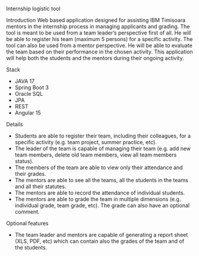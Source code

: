 Internship logistic tool

Introduction
Web based application designed for assisting IBM Timisoara mentors in the internship process in managing applicants and grading.
The tool is meant to be used from a team leader’s perspective first of all. He will be able to register his team (maximum 5 persons) for a specific activity. 
The tool can also be used from a mentor perspective. He will be able to evaluate the team based on their performance in the chosen activity.
This application will help both the students and the mentors during their ongoing activity.

Stack
-	JAVA 17
-	Spring Boot 3
-	Oracle SQL
-	JPA
-	REST
-	Angular 15

Details
-	Students are able to register their team, including their colleagues, for a specific activity (e.g. team project, summer practice, etc).
-	The leader of the team is capable of managing their team (e.g. add new team members, delete old team members, view all team members status).
-	The members of the team are able to view only their attendance and their grades.
-	The mentors are able to see all the teams, all the students in the teams and all their statutes. 
-	The mentors are able to record the attendance of individual students.
-	The mentors are able to grade the team in multiple dimensions (e.g. individual grade, team grade, etc). The grade can also have an optional comment.




Optional features
-	The team leader and mentors are capable of generating a report sheet (XLS, PDF, etc) which can contain also the grades of the team and of the students.

